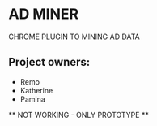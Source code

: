 # AD MINER

CHROME PLUGIN TO MINING AD DATA

## Project owners:
- Remo
- Katherine
- Pamina

** NOT WORKING - ONLY PROTOTYPE **
